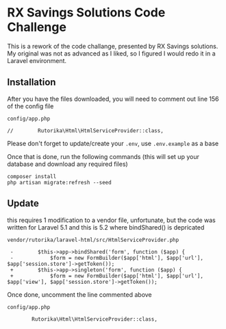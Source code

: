 # RX Savings Solutions Code Challenge

This is a rework of the code challange, presented by RX Savings solutions.  My original was not as advanced as I liked, so I figured I would redo it in a Laravel environment.

## Installation

After you have the files downloaded, you will need to comment out line 156 of the config file

`config/app.php`
```
//        Rutorika\Html\HtmlServiceProvider::class,
```

Please don't forget to update/create your `.env`, use `.env.example` as a base

Once that is done, run the following commands (this will set up your database and download any required files)
```
composer install
php artisan migrate:refresh --seed
```

## Update

this requires 1 modification to a vendor file, unfortunate, but the code was written for Laravel 5.1 and this is 5.2 where bindShared() is depricated

`vendor/rutorika/laravel-html/src/HtmlServiceProvider.php`
```
 -        $this->app->bindShared('form', function ($app) {
 -            $form = new FormBuilder($app['html'], $app['url'], $app['session.store']->getToken());
 +        $this->app->singleton('form', function ($app) {
 +            $form = new FormBuilder($app['html'], $app['url'], $app['view'], $app['session.store']->getToken());
```

Once done, uncomment the line commented above 

`config/app.php`
```
        Rutorika\Html\HtmlServiceProvider::class,
```
